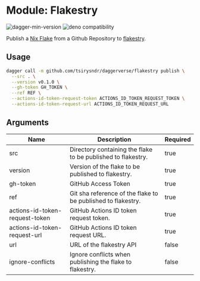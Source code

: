 # Module: Flakestry

![dagger-min-version](https://img.shields.io/badge/dagger-v0.10.0-blue?color=3D66FF)
![deno compatibility](https://shield.deno.dev/deno/^1.41)

Publish a [Nix Flake](https://nix.dev/concepts/flakes/) from a Github Repository to [flakestry](https://flakestry.dev).

## Usage

```sh
dagger call -m github.com/tsirysndr/daggerverse/flakestry publish \
  --src . \
  --version v0.1.0 \
  --gh-token GH_TOKEN \
  --ref REF \
  --actions-id-token-request-token ACTIONS_ID_TOKEN_REQUEST_TOKEN \
  --actions-id-token-request-url ACTIONS_ID_TOKEN_REQUEST_URL
```

## Arguments

| Name                           | Description                                                    | Required |
| ------------------------------ | -------------------------------------------------------------- | -------- |
| src                            | Directory containing the flake to be published to flakestry.   | true     |
| version                        | Version of the flake to be published to flakestry.           | true     |
| gh-token                       | GitHub Access Token                          | true     |
| ref                            | Git sha reference of the flake to be published to flakestry.   | true     |
| actions-id-token-request-token | GitHub Actions ID token request token.                 | true     |
| actions-id-token-request-url   | GitHub Actions ID token request URL.                   | true     |
| url                            | URL of the flakestry API                                 | false    |
| ignore-conflicts               | Ignore conflicts when publishing the flake to flakestry. | false    |
